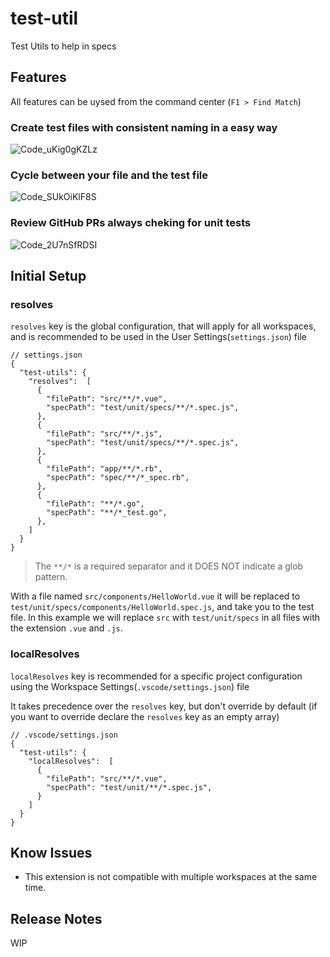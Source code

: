 # test-util

Test Utils to help in specs

## Features
All features can be uysed from the command center (`F1 > Find Match`)

### Create test files with consistent naming in a easy way
![Code_uKig0gKZLz](https://github.com/andrecego/test-utils/assets/55770890/e72a799b-140f-4b7d-9a0b-9bb6420a6cbf)

### Cycle between your file and the test file
![Code_SUkOiKlF8S](https://github.com/andrecego/test-utils/assets/55770890/7db3ffe5-7b01-4c20-9d19-a430f0b939c7)

### Review GitHub PRs always cheking for unit tests
![Code_2U7nSfRDSI](https://github.com/andrecego/test-utils/assets/55770890/5eecdb61-811a-4176-9be5-e2eb195254b1)

## Initial Setup

### resolves

`resolves` key is the global configuration, that will apply for all workspaces, and is recommended to be used in the User Settings(`settings.json`) file

```jsonc
// settings.json
{
  "test-utils": {
    "resolves":  [
      {
        "filePath": "src/**/*.vue",
        "specPath": "test/unit/specs/**/*.spec.js",
      },
      {
        "filePath": "src/**/*.js",
        "specPath": "test/unit/specs/**/*.spec.js",
      },
      {
        "filePath": "app/**/*.rb",
        "specPath": "spec/**/*_spec.rb",
      },
      {
        "filePath": "**/*.go",
        "specPath": "**/*_test.go",
      },
    ]
  }
}
```
> The `**/*` is a required separator and it DOES NOT indicate a glob pattern.


With a file named `src/components/HelloWorld.vue` it will be replaced to `test/unit/specs/components/HelloWorld.spec.js`, and take you to the test file.
In this example we will replace `src` with `test/unit/specs` in all files with the extension `.vue` and `.js`.

### localResolves

`localResolves` key is recommended for a specific project configuration using the Workspace Settings(`.vscode/settings.json`) file

It takes precedence over the `resolves` key, but don't override by default (if you want to override declare the `resolves` key as an empty array)

```jsonc
// .vscode/settings.json
{
  "test-utils": {
    "localResolves":  [
      {
        "filePath": "src/**/*.vue",
        "specPath": "test/unit/**/*.spec.js",
      }
    ]
  }
}
```


## Know Issues

- This extension is not compatible with multiple workspaces at the same time.

## Release Notes

WIP
